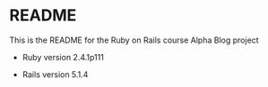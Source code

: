# README

This is the README for the Ruby on Rails course Alpha Blog project

* Ruby version
2.4.1p111

* Rails version
5.1.4

